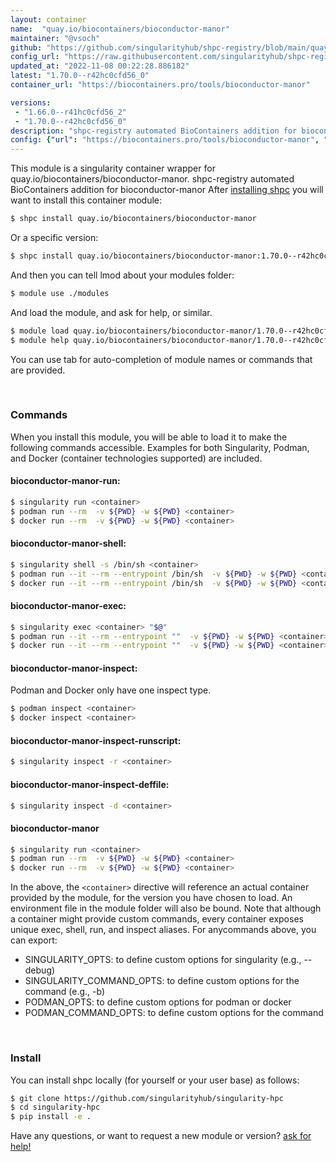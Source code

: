 ```yaml
---
layout: container
name:  "quay.io/biocontainers/bioconductor-manor"
maintainer: "@vsoch"
github: "https://github.com/singularityhub/shpc-registry/blob/main/quay.io/biocontainers/bioconductor-manor/container.yaml"
config_url: "https://raw.githubusercontent.com/singularityhub/shpc-registry/main/quay.io/biocontainers/bioconductor-manor/container.yaml"
updated_at: "2022-11-08 00:22:28.886182"
latest: "1.70.0--r42hc0cfd56_0"
container_url: "https://biocontainers.pro/tools/bioconductor-manor"

versions:
 - "1.66.0--r41hc0cfd56_2"
 - "1.70.0--r42hc0cfd56_0"
description: "shpc-registry automated BioContainers addition for bioconductor-manor"
config: {"url": "https://biocontainers.pro/tools/bioconductor-manor", "maintainer": "@vsoch", "description": "shpc-registry automated BioContainers addition for bioconductor-manor", "latest": {"1.70.0--r42hc0cfd56_0": "sha256:3c1dae10354315004730edd26e6487047fe7a2f1d014da71adc662b43e61a4eb"}, "tags": {"1.66.0--r41hc0cfd56_2": "sha256:79b8ef18b7fd494c5d00b545db7ae3acd8795a8d04dce7c1f2f82edb5dabc7b5", "1.70.0--r42hc0cfd56_0": "sha256:3c1dae10354315004730edd26e6487047fe7a2f1d014da71adc662b43e61a4eb"}, "docker": "quay.io/biocontainers/bioconductor-manor"}
---
```


This module is a singularity container wrapper for quay.io/biocontainers/bioconductor-manor.
shpc-registry automated BioContainers addition for bioconductor-manor
After [installing shpc](#install) you will want to install this container module:


```bash
$ shpc install quay.io/biocontainers/bioconductor-manor
```

Or a specific version:

```bash
$ shpc install quay.io/biocontainers/bioconductor-manor:1.70.0--r42hc0cfd56_0
```

And then you can tell lmod about your modules folder:

```bash
$ module use ./modules
```

And load the module, and ask for help, or similar.

```bash
$ module load quay.io/biocontainers/bioconductor-manor/1.70.0--r42hc0cfd56_0
$ module help quay.io/biocontainers/bioconductor-manor/1.70.0--r42hc0cfd56_0
```

You can use tab for auto-completion of module names or commands that are provided.

<br>

### Commands

When you install this module, you will be able to load it to make the following commands accessible.
Examples for both Singularity, Podman, and Docker (container technologies supported) are included.

#### bioconductor-manor-run:

```bash
$ singularity run <container>
$ podman run --rm  -v ${PWD} -w ${PWD} <container>
$ docker run --rm  -v ${PWD} -w ${PWD} <container>
```

#### bioconductor-manor-shell:

```bash
$ singularity shell -s /bin/sh <container>
$ podman run --it --rm --entrypoint /bin/sh  -v ${PWD} -w ${PWD} <container>
$ docker run --it --rm --entrypoint /bin/sh  -v ${PWD} -w ${PWD} <container>
```

#### bioconductor-manor-exec:

```bash
$ singularity exec <container> "$@"
$ podman run --it --rm --entrypoint ""  -v ${PWD} -w ${PWD} <container> "$@"
$ docker run --it --rm --entrypoint ""  -v ${PWD} -w ${PWD} <container> "$@"
```

#### bioconductor-manor-inspect:

Podman and Docker only have one inspect type.

```bash
$ podman inspect <container>
$ docker inspect <container>
```

#### bioconductor-manor-inspect-runscript:

```bash
$ singularity inspect -r <container>
```

#### bioconductor-manor-inspect-deffile:

```bash
$ singularity inspect -d <container>
```



#### bioconductor-manor

```bash
$ singularity run <container>
$ podman run --rm  -v ${PWD} -w ${PWD} <container>
$ docker run --rm  -v ${PWD} -w ${PWD} <container>
```


In the above, the `<container>` directive will reference an actual container provided
by the module, for the version you have chosen to load. An environment file in the
module folder will also be bound. Note that although a container
might provide custom commands, every container exposes unique exec, shell, run, and
inspect aliases. For anycommands above, you can export:

 - SINGULARITY_OPTS: to define custom options for singularity (e.g., --debug)
 - SINGULARITY_COMMAND_OPTS: to define custom options for the command (e.g., -b)
 - PODMAN_OPTS: to define custom options for podman or docker
 - PODMAN_COMMAND_OPTS: to define custom options for the command

<br>

### Install

You can install shpc locally (for yourself or your user base) as follows:

```bash
$ git clone https://github.com/singularityhub/singularity-hpc
$ cd singularity-hpc
$ pip install -e .
```

Have any questions, or want to request a new module or version? [ask for help!](https://github.com/singularityhub/singularity-hpc/issues)